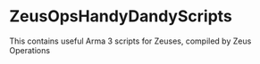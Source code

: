 # ZeusOpsHandyDandyScripts
This contains useful Arma 3 scripts for Zeuses, compiled by Zeus Operations
